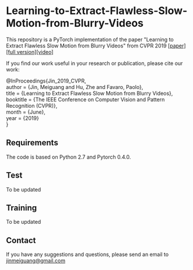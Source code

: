 # Learning-to-Extract-Flawless-Slow-Motion-from-Blurry-Videos
This repository is a PyTorch implementation of the paper "Learning to Extract Flawless Slow Motion from Blurry Videos" from CVPR 2019 [[paper]](https://github.com/MeiguangJin/slow-motion/blob/master/cvpr19.pdf)[[full version]](https://github.com/MeiguangJin/slow-motion/blob/master/full_version.pdf)[[video]](https://drive.google.com/open?id=17RI3XkYs9CMlGshietzCbZSR8xMxBftj)

If you find our work useful in your research or publication, please cite our work:

@InProceedings{Jin_2019_CVPR,  
author = {Jin, Meiguang and Hu, Zhe and Favaro, Paolo},  
title = {Learning to Extract Flawless Slow Motion from Blurry Videos},  
booktitle = {The IEEE Conference on Computer Vision and Pattern Recognition (CVPR)},  
month = {June},  
year = {2019}  
}  
## **Requirements**  
The code is based on Python 2.7 and Pytorch 0.4.0.  

## **Test**
To be updated  

## **Training**  
To be updated  

## **Contact**
If you have any suggestions and questions, please send an email to jinmeiguang@gmail.com
